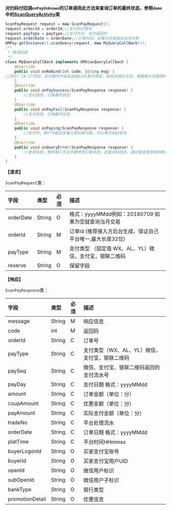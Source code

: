 **对扫码付回调`onPayUnknown`的订单调用此方法来查询订单的最终状态，参照`demo`中的[ScanQueryActivity](https://github.com/mr-yang/PayPluginDemo/blob/master/app/src/main/java/com/umpay/payplugindemo/ScanQueryActivity.java)类**


```java
ScanPayRequest request = new ScanPayRequest();
request.orderId = orderId;//支付的订单号
request.payType = paytype;//支付方式，支付返回的
request.orderDate = orderDate;//订单时间，如果为空就查询当月交易
UMPay.getInstance().scanQuery(request, new MyQueryCallBack());
/**
 * 查询回调
 */
class MyQueryCallBack implements UMScanQueryCallback {
	@Override
    public void onReBind(int code, String msg) {
//2017.10.17添加，支付插件升级会造成aidl断开绑定，就会回调此方法，需要接入方按照demo重新绑定即可
    }
    @Override
    public void onPaySuccess(ScanPayResponse response) {
        //支付成功，订单最终状态
    }
    @Override
    public void onPayFail(ScanPayResponse response) {
        //支付失败，订单最终状态
    }
    @Override
    public void onPaying(ScanPayResponse response) {
        //支付中，用户可能正在输入密码等问题，可以再次发起查询
    }
    @Override
    public void onQueryError(ScanPayResponse response) {
        //查询失败，推荐接入平台不要修改订单状态，还是未知状态，通过错误信息来判断是否需要继续发起查询
    }
}

```


**【请求】**

`ScanPayRequest`类：

| 字段  | 类型  | 必须  | 描述  |
| :------------ | :------------ | :------------ | :------------ |
| orderDate  | String  | O  | 格式：yyyyMMdd例如：20180709 如果为空就查询当月交易  |
| orderId  | String  | M  | 订单id (推荐接入方后台生成，保证自己平台唯一,最大长度32位)  |
| payType  | String  | M  | 支付类型 （固定值 WX、AL、YL）微信，支付宝，银联二维码  |
| reserve  | String  | O  | 保留字段  |



**【响应】**

`ScanPayResponse`类：

| 字段  | 类型  | 必须  | 描述  |
| :------------ | :------------ | :------------ | :------------ |
| message  | String  | M  | 响应信息  |
| code  | int  | M  | 返回码  |
| orderId  | String  | C  | 订单号  |
| payType  | String  | C  | 支付类型（WX、AL、YL）微信，支付宝，银联二维码  |
| paySeq  | String  | C  | 微信、支付宝、银联二维码返回的支付流水号  |
| payDay  | String  | C  | 支付日期 格式：yyyyMMdd  |
| amount  | String  | C  | 订单金额（单位：分）  |
| coupAmount  | String  | C  | 优惠金额（单位：分）  |
| payAmount  | String  | C  | 实际支付金额（单位：分）  |
| tradeNo  | String  | C  | 平台处理流水  |
| orderDate  | String  | C  | 订单日期 格式：yyyyMMdd  |
| platTime  | String  | C  | 平台时间HHmmss  |
| buyerLogonId  | String  | O  | 买家支付宝账号  |
| buyerId  | String  | O  | 买家支付宝用户UID  |
| openId  | String  | O  | 微信用户标识  |
| subOpenId  | String  | O  | 微信用户子标识  |
| bankType  | String  | O  | 银行类型  |
| promotionDetail  | String  | O  | 优惠信息  |